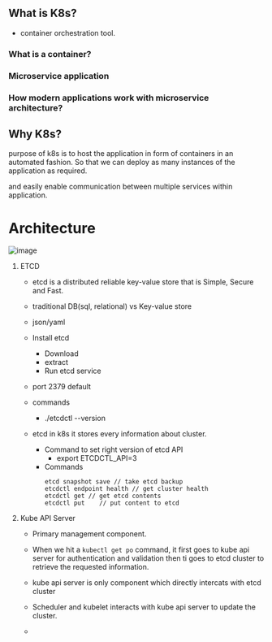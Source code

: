 ## What is K8s?
- container orchestration tool.
### What is a container?
### Microservice application
### How modern applications work with microservice architecture?

## Why K8s?
purpose of k8s is to host the application in form of containers in an automated fashion. 
So that we can deploy as many instances of the application as required.

and easily enable communication between multiple services within application.


# Architecture
![image](https://github.com/imnitin28/DevOps-2023/assets/76727343/86eb13f2-ca47-452c-9ead-25cedfe3c7c5)


1. ETCD 
    - etcd is a distributed reliable key-value store that is Simple, Secure and Fast.

    - traditional DB(sql, relational) vs Key-value store

    - json/yaml
    - Install etcd
        - Download
        - extract
        - Run etcd service
    - port 2379 default

    - commands
        - ./etcdctl --version

    - etcd in k8s
        it stores every information about cluster.

        - Command to set right version of etcd API  
            - export ETCDCTL_API=3
        - Commands
            ```
            etcd snapshot save // take etcd backup
            etcdctl endpoint health // get cluster health
            etcdctl get // get etcd contents 
            etcdctl put    // put content to etcd
            ```

2. Kube API Server
    - Primary management component.
    - When we hit a ```kubectl get po``` command, it first goes to kube api server for authentication and validation then ti goes to etcd cluster to retrieve the requested information.

    - kube api server is only component which directly intercats with etcd cluster

    - Scheduler and kubelet interacts with kube api server to update the cluster.

    - 



